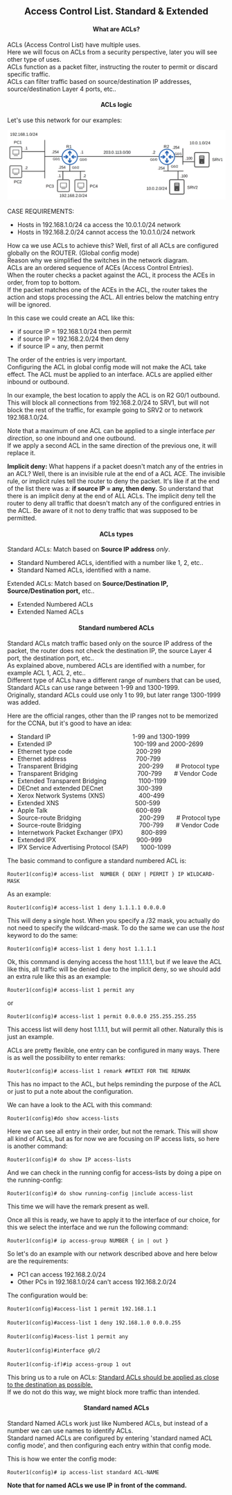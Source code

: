 <h2 align="center">Access Control List. Standard & Extended</h2>


<h4 align="center">What are ACLs?</h4>

ACLs (Access Control List) have multiple uses. \
Here we will focus on ACLs from a security perspective, later you will see other type of uses. \
ACLs function as a packet filter, instructing the router to permit or discard specific traffic. \
ACLs can filter traffic based on source/destination IP addresses, source/destination Layer 4 ports, etc..


<h4 align="center">ACLs logic</h4>

Let's use this network for our examples:

![ACLs](https://github.com/FrenzisRed/My_CCNA_Notes/blob/main/images/ACLs1.png?raw=true "ACLs")

CASE REQUIREMENTS:
- Hosts in 192.168.1.0/24 ca access the 10.0.1.0/24 network
- Hosts in 192.168.2.0/24 cannot access the 10.0.1.0/24 network

How ca we use ACLs to achieve this? Well, first of all ACLs are configured globally on the ROUTER. (Global config mode) \
Reason why we simplified the switches in the network diagram. \
ACLs are an ordered sequence of ACEs (Access Control Entries). \
When the router checks a packet against the ACL, it process the ACEs in order, from top to bottom. \
If the packet matches one of the ACEs in the ACL, the router takes the action and stops processing the ACL. All entries below the matching entry will be ignored.

In this case we could create an ACL like this:
- if source IP = 192.168.1.0/24 then permit
- if source IP = 192.168.2.0/24 then deny
- if source IP = any, then permit

The order of the entries is very important. \
Configuring the ACL in global config mode will not make the ACL take effect. The ACL must be applied to an interface.
ACLs are applied either inbound or outbound.

In our example, the best location to apply the ACL is on R2 G0/1 outbound. This will block all connections from 192.168.2.0/24 to SRV1, but will not block the rest of the traffic, for example going to SRV2 or to network 192.168.1.0/24.

Note that a maximum of one ACL can be applied to a single interface _per direction_, so one inbound and one outbound. \
If we apply a second ACL in the same direction of the previous one, it will replace it.

<b>Implicit deny:</b>
What happens if a packet doesn't match any of the entries in an ACL? Well, there is an invisible rule at the end of a ACL ACE. The invisible rule, or implicit rules tell the router to deny the packet. It's like if at the end of the list there was a: <b>if source IP = any, then deny.</b>
So understand that there is an implicit deny at the end of ALL ACLs. The implicit deny tell the router to deny all traffic that doesn't match any of the configured entries in the ACL. Be aware of it not to deny traffic that was supposed to be permitted.


<h4 align="center">ACLs types</h4>

Standard ACLs: Match based on <b>Source IP address</b> _only_.
- Standard Numbered ACLs, identified with a number like 1, 2, etc..
- Standard Named ACLs, identified with a name.

Extended ACLs: Match based on <b>Source/Destination IP, Source/Destination port,</b> etc..
- Extended Numbered ACLs
- Extended Named ACLs

<h4 align="center">Standard numbered ACLs</h4>

Standard ACLs match traffic based only on the source IP address of the packet, the router does not check the destination IP, the source Layer 4 port, the destination port, etc.. \
As explained above, numbered ACLs are identified with a number, for example ACL 1, ACL 2, etc.. \
Different type of ACLs have a different range of numbers that can be used, Standard ACLs can use range between 1-99 and 1300-1999. \
Originally, standard ACLs could use only 1 to 99, but later range 1300-1999 was added.

Here are the official ranges, other than the IP ranges not to be memorized for the CCNA, but it's good to have an idea:

- Standard IP&emsp;&emsp;&emsp;&emsp;&emsp;&emsp;&emsp;&emsp;&emsp;&emsp;&emsp;&emsp;&emsp;&ensp;1-99 and 1300-1999
- Extended IP&emsp;&emsp;&emsp;&emsp;&emsp;&emsp;&emsp;&emsp;&emsp;&emsp;&emsp;&emsp;&emsp;&ensp;100-199 and 2000-2699
- Ethernet type code&emsp;&emsp;&emsp;&emsp;&emsp;&emsp;&emsp;&emsp;&emsp;&emsp;&ensp;200-299
- Ethernet address&emsp;&emsp;&emsp;&emsp;&emsp;&emsp;&emsp;&emsp;&emsp;&emsp;&emsp;&ensp;700-799
- Transparent Bridging&emsp;&emsp;&emsp;&emsp;&emsp;&emsp;&emsp;&emsp;&emsp;&emsp;200-299&emsp;&emsp;# Protocol type
- Transparent Bridging&emsp;&emsp;&emsp;&emsp;&emsp;&emsp;&emsp;&emsp;&emsp;&nbsp;&nbsp;&nbsp;700-799&emsp;&emsp;# Vendor Code
- Extended Transparent Bridging&emsp;&emsp;&emsp;&emsp;&emsp;&nbsp;1100-1199
- DECnet and extended DECnet&emsp;&emsp;&emsp;&emsp;&emsp;&nbsp;&nbsp;300-399
- Xerox Network Systems (XNS)&emsp;&emsp;&emsp;&emsp;&emsp;&nbsp;&nbsp;400-499
- Extended XNS&emsp;&emsp;&emsp;&emsp;&emsp;&emsp;&emsp;&emsp;&emsp;&emsp;&emsp;&emsp;&nbsp;&nbsp;500-599
- Apple Talk&emsp;&emsp;&emsp;&emsp;&emsp;&emsp;&emsp;&emsp;&emsp;&emsp;&emsp;&emsp;&emsp;&emsp;&nbsp;&nbsp;600-699
- Source-route Bridging&emsp;&emsp;&emsp;&emsp;&emsp;&emsp;&emsp;&emsp;&emsp;&nbsp;&nbsp;200-299&emsp;&emsp;# Protocol type
- Source-route Bridging&emsp;&emsp;&emsp;&emsp;&emsp;&emsp;&emsp;&emsp;&emsp;&nbsp;&nbsp;700-799&emsp;&emsp;# Vendor Code
- Internetwork Packet Exchanger (IPX)&emsp;&emsp;&emsp;800-899
- Extended IPX &emsp;&emsp;&emsp;&emsp;&emsp;&emsp;&emsp;&emsp;&emsp;&emsp;&emsp;&emsp;&emsp;900-999
- IPX Service Advertising Protocol (SAP)&emsp;&emsp;1000-1099

The basic command to configure a standard numbered ACL is:

    Router1(config)# access-list  NUMBER { DENY | PERMIT } IP WILDCARD-MASK

As an example:

    Router1(config)# access-list 1 deny 1.1.1.1 0.0.0.0

This will deny a single host. When you specify a /32 mask, you actually do not need to specify the wildcard-mask. To do the same we can use the _host_ keyword to do the same:

    Router1(config)# access-list 1 deny host 1.1.1.1

Ok, this command is denying access the host 1.1.1.1, but if we leave the ACL like this, all traffic will be denied due to the implicit deny, so we should add an extra rule like this as an example:

    Router1(config)# access-list 1 permit any

or

    Router1(config)# access-list 1 permit 0.0.0.0 255.255.255.255

This access list will deny host 1.1.1.1, but will permit all other. Naturally this is just an example.

ACLs are pretty flexible, one entry can be configured in many ways. There is as well the possibility to enter remarks:

    Router1(config)# access-list 1 remark ##TEXT FOR THE REMARK

This has no impact to the ACL, but helps reminding the purpose of the ACL or just to put a note about the configuration.

We can have a look to the ACL with this command:

    Router1(config)#do show access-lists

Here we can see all entry in their order, but not the remark. This will show all kind of ACLs, but as for now we are focusing on IP access lists, so here is another command:

    Router1(config)# do show IP access-lists

And we can check in the running config for access-lists by doing a pipe on the running-config:

    Router1(config)# do show running-config |include access-list

This time we will have the remark present as well.

Once all this is ready, we have to apply it to the interface of our choice, for this we select the interface and we run the following command:

    Router1(config)# ip access-group NUMBER { in | out }

So let's do an example with our network described above and here below are the requirements:
- PC1 can access 192.168.2.0/24
- Other PCs in 192.168.1.0/24 can't access 192.168.2.0/24

The configuration would be:

    Router1(config)#access-list 1 permit 192.168.1.1

    Router1(config)#access-list 1 deny 192.168.1.0 0.0.0.255

    Router1(config)#acess-list 1 permit any

    Router1(config)#interface g0/2

    Router1(config-if)#ip access-group 1 out

This bring us to a rule on ACLs: <ins>Standard ACLs should be applied as close to the destination as possible.</ins> \
If we do not do this way, we might block more traffic than intended.


<h4 align="center">Standard named ACLs</h4>

Standard Named ACLs work just like Numbered ACLs, but instead of a number we can use names to identify ACLs. \
Standard named ACLs are configured by entering 'standard named ACL config mode', and then configuring each entry within that config mode.

This is how we enter the config mode:

    Router1(config)# ip access-list standard ACL-NAME

<b>Note that for named ACLs we use IP in front of the command.</b>
